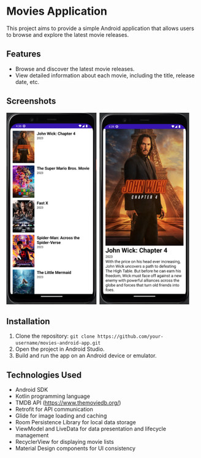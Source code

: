 # Movies Application

This project aims to provide a simple Android application that allows users to browse and explore the latest movie releases. 

## Features

- Browse and discover the latest movie releases.
- View detailed information about each movie, including the title, release date, etc.

## Screenshots

<div>
  <img src="https://github.com/4rzumanyan/MoviesApplication/blob/master/scr_1.png" title="Screenshot 1" alt="Screenshot 1" height="500"/>&nbsp;
  <img src="https://github.com/4rzumanyan/MoviesApplication/blob/master/scr_2.png" title="Screenshot 2" alt="Screenshot 2" height="500"/>&nbsp;
</div>

## Installation

1. Clone the repository: `git clone https://github.com/your-username/movies-android-app.git`
2. Open the project in Android Studio.
3. Build and run the app on an Android device or emulator.

## Technologies Used

- Android SDK
- Kotlin programming language
- TMDB API (https://www.themoviedb.org/)
- Retrofit for API communication
- Glide for image loading and caching
- Room Persistence Library for local data storage
- ViewModel and LiveData for data presentation and lifecycle management
- RecyclerView for displaying movie lists
- Material Design components for UI consistency
